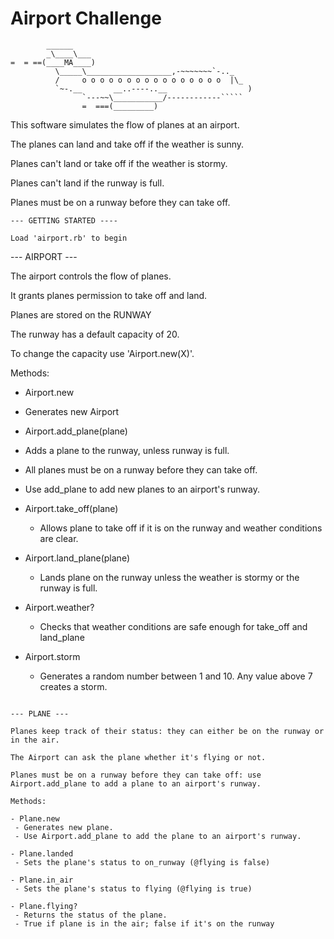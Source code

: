 Airport Challenge
=================

```
        ______
        _\____\___
=  = ==(____MA____)
          \_____\___________________,-~~~~~~~`-.._
          /     o o o o o o o o o o o o o o o o  |\_
          `~-.__       __..----..__                  )
                `---~~\___________/------------`````
                =  ===(_________)

```

This software simulates the flow of planes at an airport.

The planes can land and take off if the weather is sunny.

Planes can't land or take off if the weather is stormy.

Planes can't land if the runway is full.

Planes must be on a runway before they can take off.

```
--- GETTING STARTED ----

Load 'airport.rb' to begin

```

--- AIRPORT ---

The airport controls the flow of planes.

It grants planes permission to take off and land.

Planes are stored on the RUNWAY

The runway has a default capacity of 20.

To change the capacity use 'Airport.new(X)'.

Methods:

- Airport.new
 - Generates new Airport

- Airport.add_plane(plane)
 - Adds a plane to the runway, unless runway is full.
 - All planes must be on a runway before they can take off.
 - Use add_plane to  add new planes to an airport's runway.

 - Airport.take_off(plane)
   - Allows plane to take off if it is on the runway and weather conditions are clear.

- Airport.land_plane(plane)
  - Lands plane on the runway unless the weather is stormy or the runway is full.

- Airport.weather?
  - Checks that weather conditions are safe enough for take_off and land_plane

- Airport.storm
  - Generates a random number between 1 and 10. Any value above 7 creates a storm.

```

--- PLANE ---

Planes keep track of their status: they can either be on the runway or in the air.

The Airport can ask the plane whether it's flying or not.

Planes must be on a runway before they can take off: use Airport.add_plane to add a plane to an airport's runway.

Methods:

- Plane.new
 - Generates new plane.
 - Use Airport.add_plane to add the plane to an airport's runway.

- Plane.landed
 - Sets the plane's status to on_runway (@flying is false)

- Plane.in_air
 - Sets the plane's status to flying (@flying is true)

- Plane.flying?
 - Returns the status of the plane.
 - True if plane is in the air; false if it's on the runway
